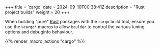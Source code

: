 +++
title = 'cargo'
date = 2024-09-10T00:38:41Z
description = "Rust project builds"
weight = 20
+++

When building "pure" [Rust](https://rust-lang.org) packages with the `cargo` build tool, ensure you use
the `%cargo*` macros to allow `boulder` to control the various tuning options and debuginfo behaviour.

{{% render_macro_actions "cargo" %}}
